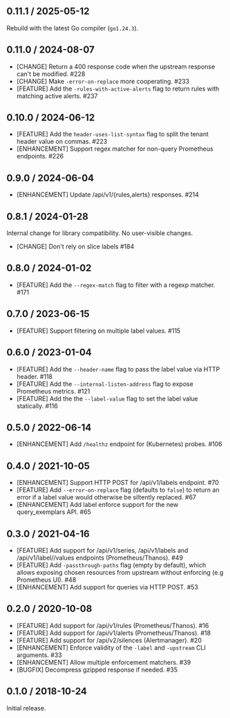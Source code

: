 ## 0.11.1 / 2025-05-12

Rebuild with the latest Go compiler (`go1.24.3`).

## 0.11.0 / 2024-08-07

* [CHANGE] Return a 400 response code when the upstream response can't be modified. #228
* [CHANGE] Make `-error-on-replace` more cooperating. #233
* [FEATURE] Add the `-rules-with-active-alerts` flag to return rules with matching active alerts. #237

## 0.10.0 / 2024-06-12

* [FEATURE] Add the `header-uses-list-syntax` flag to split the tenant header value on commas. #223
* [ENHANCEMENT] Support regex matcher for non-query Prometheus endpoints. #226

## 0.9.0 / 2024-06-04

* [ENHANCEMENT] Update /api/v1/{rules,alerts} responses. #214

## 0.8.1 / 2024-01-28

Internal change for library compatibility. No user-visible changes.

* [CHANGE] Don't rely on slice labels #184

## 0.8.0 / 2024-01-02

* [FEATURE] Add the `--regex-match` flag to filter with a regexp matcher. #171

## 0.7.0 / 2023-06-15

* [FEATURE] Support filtering on multiple label values. #115

## 0.6.0 / 2023-01-04

* [FEATURE] Add the `--header-name` flag to pass the label value via HTTP header. #118
* [FEATURE] Add the `--internal-listen-address` flag to expose Prometheus metrics. #121
* [FEATURE] Add the the `--label-value` flag to set the label value statically. #116

## 0.5.0 / 2022-06-14

* [ENHANCEMENT] Add `/healthz` endpoint for (Kubernetes) probes. #106

## 0.4.0 / 2021-10-05

* [ENHANCEMENT] Support HTTP POST for /api/v1/labels endpoint. #70
* [FEATURE] Add `--error-on-replace` flag (defaults to `false`) to return an error if a label value would otherwise be siltently replaced. #67
* [ENHANCEMENT] Add label enforce support for the new query_exemplars API. #65

## 0.3.0 / 2021-04-16

* [FEATURE] Add support for /api/v1/series, /api/v1/labels and /api/v1/label/<name>/values endpoints (Prometheus/Thanos). #49
* [FEATURE] Add `-passthrough-paths` flag (empty by default), which allows exposing chosen resources from upstream without enforcing (e.g Prometheus UI). #48
* [ENHANCEMENT] Add support for queries via HTTP POST. #53

## 0.2.0 / 2020-10-08

* [FEATURE] Add support for /api/v1/rules (Prometheus/Thanos). #16
* [FEATURE] Add support for /api/v1/alerts (Prometheus/Thanos). #18
* [FEATURE] Add support for /api/v2/silences (Alertmanager). #20
* [ENHANCEMENT] Enforce validity of the `-label` and `-upstream` CLI arguments. #33
* [ENHANCEMENT] Allow multiple enforcement matchers. #39
* [BUGFIX] Decompress gzipped response if needed. #35

## 0.1.0 / 2018-10-24

Initial release.
